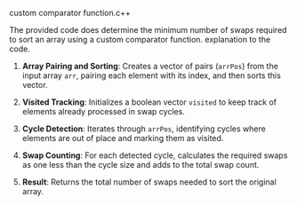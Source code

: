 custom comparator function.c++

The provided code does determine the minimum number of swaps required to sort an array using a custom comparator function.
explanation to the code.
1. **Array Pairing and Sorting**: Creates a vector of pairs (`arrPos`) from the input array `arr`, pairing each element with its index, and then sorts this vector.

2. **Visited Tracking**: Initializes a boolean vector `visited` to keep track of elements already processed in swap cycles.

3. **Cycle Detection**: Iterates through `arrPos`, identifying cycles where elements are out of place and marking them as visited.

4. **Swap Counting**: For each detected cycle, calculates the required swaps as one less than the cycle size and adds to the total swap count.

5. **Result**: Returns the total number of swaps needed to sort the original array.
